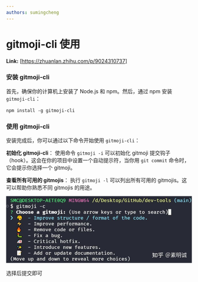 ```yaml
---
authors: sumingcheng
---
```

# gitmoji-cli 使用



 **Link:** [https://zhuanlan.zhihu.com/p/9024310737]

### 安装 gitmoji-cli  

首先，确保你的计算机上安装了 Node.js 和 npm。然后，通过 npm 安装 `gitmoji-cli`：

```
npm install -g gitmoji-cli
```
### 使用 gitmoji-cli  

安装完成后，你可以通过以下命令开始使用 `gitmoji-cli`：

**初始化 gitmoji-cli**： 使用命令 `gitmoji -i` 可以初始化 gitmoji 提交钩子（hook）。这会在你的项目中设置一个自动提示符，当你用 `git commit` 命令时，它会提示你选择一个 gitmoji。

**查看所有可用的 gitmojis**： 执行 `gitmoji -l` 可以列出所有可用的 gitmojis。这可以帮助你熟悉不同 gitmojis 的用途。

![9e832bc775e4c368fc130b4129f89edc](../image/9e832bc775e4c368fc130b4129f89edc.jpg)

选择后提交即可


